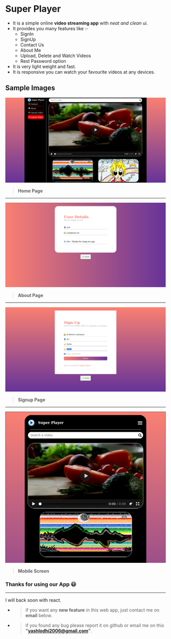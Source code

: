 # Super Player

- It is a simple online **video streaming app** with _neat and clean_ ui.
- It provides you many features like :-
  - SignIn
  - SignUp
  - Contact Us
  - About Me
  - Upload, Delete and Watch Videos
  - Rest Password option
- It is very light weight and fast.
- It is responsive you can watch your favourite videos at any devices.

## Sample Images

![Sample home page image](./readmeImg/homeScreen.png)

> **Home Page**

---

![Sample About page image](./readmeImg/aboutScreen.png)

> **About Page**

---

![Sample Signup page image](./readmeImg/signupScreen.png)

> **Signup Page**

---

![Sample Moblie screen image](./readmeImg/mobileScreen.png)

> **Mobile Screen**

### Thanks for using our App 😃

---

I will back soon with react.

- > if you want any **new feature** in this web app, just contact me on **email** below.
- > if you found any bug please report it on github or email me on this **"yashlodhi2006@gmail.com"**.
